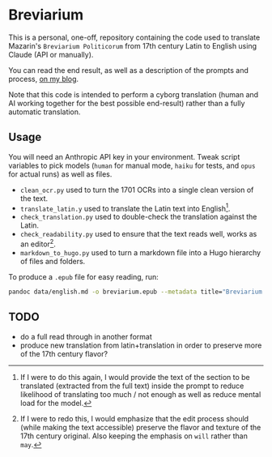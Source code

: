 # Breviarium

This is a personal, one-off, repository containing the code used to translate Mazarin's `Breviarium Politicorum` from 17th century Latin to English using Claude (API or manually).

You can read the end result, as well as a description of the prompts and process, [on my blog](https://nestordemeure.github.io/writing/translations/breviarum_politicorum).

Note that this code is intended to perform a cyborg translation (human and AI working together for the best possible end-result) rather than a fully automatic translation.

## Usage

You will need an Anthropic API key in your environment.
Tweak script variables to pick models (`human` for manual mode, `haiku` for tests, and `opus` for actual runs) as well as files.

* `clean_ocr.py` used to turn the 1701 OCRs into a single clean version of the text.
* `translate_latin.y` used to translate the Latin text into English[^improvement].
* `check_translation.py` used to double-check the translation against the Latin.
* `check_readability.py` used to ensure that the text reads well, works as an editor[^edit].
* `markdown_to_hugo.py` used to turn a markdown file into a Hugo hierarchy of files and folders.

To produce a `.epub` file for easy reading, run:

```sh
pandoc data/english.md -o breviarium.epub --metadata title="Breviarium Politicorum" --metadata author="Mazarin" --metadata translator="Nestor D."
```

[^improvement]: If I were to do this again, I would provide the text of the section to be translated (extracted from the full text) inside the prompt to reduce likelihood of translating too much / not enough as well as reduce mental load for the model.

[^edit]: If I were to redo this, I would emphasize that the edit process should (while making the text accessible) preserve the flavor and texture of the 17th century original. Also keeping the emphasis on `will` rather than `may`.

## TODO

* do a full read through in another format
* produce new translation from latin+translation in order to preserve more of the 17th century flavor?
